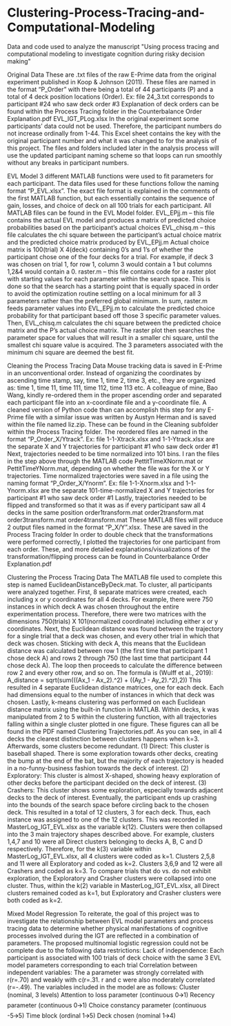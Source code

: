 # Clustering-Process-Tracing-and-Computational-Modeling
Data and code used to analyze the manuscript "Using process tracing and computational modeling to investigate cognition during risky decision making"

Original Data
These are .txt files of the raw E-Prime data from the original experiment published in Koop & Johnson (2011). These files are named in the format “P_Order” with there being a total of 44 participants (P) and a total of 4 deck position locations (Order). 
Ex: file 24_3.txt corresponds to participant #24 who saw deck order #3
Explanation of deck orders can be found within the Process Tracing folder in the Counterbalance Order Explanation.pdf
EVL_IGT_PLog.xlsx
In the original experiment some participants’ data could not be used. Therefore, the participant numbers do not increase ordinally from 1-44. This Excel sheet contains the key with the original participant number and what it was changed to for the analysis of this project. The files and folders included later in the analysis process will use the updated participant naming scheme so that loops can run smoothly without any breaks in participant numbers.

EVL Model
3 different MATLAB functions were used to fit parameters for each participant. The data files used for these functions follow the naming format “P_EVL.xlsx”. The exact file format is explained in the comments of the first MATLAB function, but each essentially contains the sequence of gain, losses, and choice of deck on all 100 trials for each participant. All MATLAB files can be found in the EVL Model folder.
EVL_EPjj.m – this file contains the actual EVL model and produces a matrix of predicted choice probabilities based on the participant’s actual choices
EVL_chisq.m – this file calculates the chi square between the participant’s actual choice matrix and the predicted choice matrix produced by EVL_EPjj.m
Actual choice matrix is 100(trial) X 4(deck) containing 0’s and 1’s of whether the participant chose one of the four decks for a trial. For example, if deck 3 was chosen on trial 1, for row 1, column 3 would contain a 1 but columns 1,2&4 would contain a 0.
raster.m – this file contains code for a raster plot with starting values for each parameter within the search space. This is done so that the search has a starting point that is equally spaced in order to avoid the optimization routine settling on a local minimum for all 3 parameters rather than the preferred global minimum.
In sum, raster.m feeds parameter values into EVL_EPjj.m to calculate the predicted choice probability for that participant based off those 3 specific parameter values. Then, EVL_chisq.m calculates the chi square between the predicted choice matrix and the P’s actual choice matrix. The raster plot then searches the parameter space for values that will result in a smaller chi square, until the smallest chi square value is acquired. The 3 parameters associated with the minimum chi square are deemed the best fit.

Cleaning the Process Tracing Data
Mouse tracking data is saved in E-Prime in an unconventional order. Instead of organizing the coordinates by ascending time stamp, say, time 1, time 2, time 3, etc., they are organized as: time 1, time 11, time 111, time 112, time 113 etc. A colleague of mine, Bao Wang, kindly re-ordered them in the proper ascending order and separated each participant file into an x-coordinate file and a y-coordinate file. A cleaned version of Python code than can accomplish this step for any E-Prime file with a similar issue was written by Austyn Herman and is saved within the file named liz.zip. These can be found in the Cleaning subfolder within the Process Tracing folder. The reordered files are named in the format “P_Order_X/Ytrack”. 
Ex: file 1-1-Xtrack.xlsx and 1-1-Ytrack.xlsx are the separate X and Y trajectories for participant #1 who saw deck order #1
Next, trajectories needed to be time normalized into 101 bins. I ran the files in the step above through the MATLAB code PettitTimeXNorm.mat or PettitTimeYNorm.mat, depending on whether the file was for the X or Y trajectories. Time normalized trajectories were saved in a file using the naming format “P_Order_X/Ynorm”. 
Ex: file 1-1-Xnorm.xlsx and 1-1-Ynorm.xlsx are the separate 101-time-normalized X and Y trajectories for participant #1 who saw deck order #1
Lastly, trajectories needed to be flipped and transformed so that it was as if every participant saw all 4 decks in the same position
order1transform.mat 
order2transform.mat 
order3transform.mat 
order4transform.mat 
These MATLAB files will produce 2 output files named in the format “P_X/Y”.xlsx. These are saved in the Process Tracing folder
In order to double check that the transformations were performed correctly, I plotted the trajectories for one participant from each order. These, and more detailed explanations/visualizations of the transformation/flipping process can be found in Counterbalance Order Explanation.pdf

Clustering the Process Tracing Data
The MATLAB file used to complete this step is named EuclideanDistanceByDeck.mat. To cluster, all participants were analyzed together.
First, 8 separate matrices were created, each including x or y coordinates for all 4 decks. 
For example, there were 750 instances in which deck A was chosen throughout the entire experimentation process. Therefore, there were two matrices with the dimensions 750(trials) X 101(normalized coordinate) including either x or y coordinates. 
Next, the Euclidean distance was found between the trajectory for a single trial that a deck was chosen, and every other trial in which that deck was chosen.
Sticking with deck A, this means that the Euclidean distance was calculated between row 1 (the first time that participant 1 chose deck A) and rows 2 through 750 (the last time that participant 44 chose deck A). The loop then proceeds to calculate the difference between row 2 and every other row, and so on. The formula is (Wulff et al., 2019):
A_distance = sqrt(sum(((Ax_1 - Ax_2).^2) + ((Ay_1 - Ay_2).^2),2))
This resulted in 4 separate Euclidean distance matrices, one for each deck. Each had dimensions equal to the number of instances in which that deck was chosen.
Lastly, k-means clustering was performed on each Euclidean distance matrix using the built-in function in MATLAB. Within decks, k was manipulated from 2 to 5 within the clustering function, with all trajectories falling within a single cluster plotted in one figure. These figures can all be found in the PDF named Clustering Trajectories.pdf.
As you can see, in all 4 decks the clearest distinction between clusters happens when k=3. Afterwards, some clusters become redundant.
(1) Direct: This cluster is baseball shaped. There is some exploration towards other decks, creating the bump at the end of the bat, but the majority of each trajectory is headed in a no-funny-business fashion towards the deck of interest.
(2) Exploratory: This cluster is almost X-shaped, showing heavy exploration of other decks before the participant decided on the deck of interest.
(3) Crashers: This cluster shows some exploration, especially towards adjacent decks to the deck of interest. Eventually, the participant ends up crashing into the bounds of the search space before circling back to the chosen deck.
This resulted in a total of 12 clusters, 3 for each deck. Thus, each instance was assigned to one of the 12 clusters. This was recorded in MasterLog_IGT_EVL.xlsx as the variable k(12).
Clusters were then collapsed into the 3 main trajectory shapes described above. For example, clusters 1,4,7 and 10 were all Direct clusters belonging to decks A, B, C and D respectively. Therefore, for the k(3) variable within MasterLog_IGT_EVL.xlsx, all 4 clusters were coded as k=1. Clusters 2,5,8 and 11 were all Exploratory and coded as k=2. Clusters 3,6,9 and 12 were all Crashers and coded as k=3.
To compare trials that do vs. do not exhibit exploration, the Exploratory and Crasher clusters were collapsed into one cluster. Thus, within the k(2) variable in MasterLog_IGT_EVL.xlsx, all Direct clusters remained coded as k=1, but Exploratory and Crasher clusters were both coded as k=2.

Mixed Model Regression
To reiterate, the goal of this project was to investigate the relationship between EVL model parameters and process tracing data to determine whether physical manifestations of cognitive processes involved during the IGT are reflected in a combination of parameters.
The proposed multinomial logistic regression could not be complete due to the following data restrictions:
Lack of independence: Each participant is associated with 100 trials of deck choice with the same 3 EVL model parameters corresponding to each trial
Correlation between independent variables: The a parameter was strongly correlated with r(r=.70) and weakly with c(r=.31. r and c were also moderately correlated (r=-.49).
The variables included in the model are as follows:
Cluster (nominal, 3 levels) 
Attention to loss parameter (continuous 0🡪1)
Recency parameter (continuous 0🡪1)
Choice constancy parameter (continuous -5🡪5)
Time block (ordinal 1🡪5)
Deck chosen (nominal 1🡪4)
